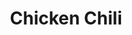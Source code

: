 ---
title: "Chicken Chili"
type: "recipe"
tags: 
  - chicken
  - easy
  - fitmeal
source: "https://www.reddit.com/r/fitmeals/comments/qj090/high_protein_chicken_chili_recipe/"
---